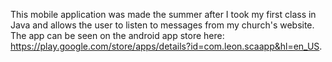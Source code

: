 This mobile application was made the summer after I took my first class in Java and allows the user to listen to messages from my church's website. The app can be seen on the android app store here: https://play.google.com/store/apps/details?id=com.leon.scaapp&hl=en_US. 
